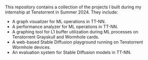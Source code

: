 This repository contains a collection of the projects I built during my internship at Tenstorrent in Summer 2024. They include:
- A graph visualizer for ML operations in TT-NN.
- A performance analyzer for ML operations in TT-NN.
- A graphing tool for L1 buffer utilization during ML processes on Tenstorrent Grayskull and Wormhole cards.
- A web-based Stable Diffusion playground running on Tenstorrent Wormhole devices.
- An evaluation system for Stable Diffusion models in TT-NN.